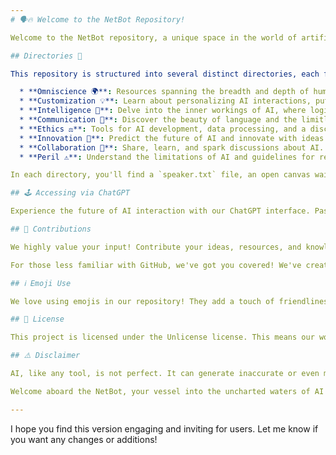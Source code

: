 ```yaml
---
# 🗣️🔥 Welcome to the NetBot Repository! 

Welcome to the NetBot repository, a unique space in the world of artificial intelligence. With NetBot, you're not just dipping your toes in the AI field, but diving into an ocean of possibilities. This repository is a hub for exploring and understanding AI principles, emphasizing accessibility, internationality, and interactivity.

## Directories 📂

This repository is structured into several distinct directories, each focusing on a unique aspect of AI:

  * **Omniscience 🌍**: Resources spanning the breadth and depth of human and AI knowledge.
  * **Customization 💡**: Learn about personalizing AI interactions, putting the user at the center.
  * **Intelligence 🧠**: Delve into the inner workings of AI, where logic meets learning.
  * **Communication 💬**: Discover the beauty of language and the limitless landscape of AI creativity.
  * **Ethics ⚖️**: Tools for AI development, data processing, and a discussion on the ethical implications of AI.
  * **Innovation 🚀**: Predict the future of AI and innovate with ideas and narratives.
  * **Collaboration 🤝**: Share, learn, and spark discussions about AI.
  * **Peril ⚠️**: Understand the limitations of AI and guidelines for responsible use.

In each directory, you'll find a `speaker.txt` file, an open canvas waiting for your unique contribution. Make your mark on the world of AI!

## 🕹️ Accessing via ChatGPT

Experience the future of AI interaction with our ChatGPT interface. Paste the repository URL into the ChatGPT prompt box, and let the AI guide you on an interactive tour of our repository. Whether you're a seasoned AI enthusiast or a novice, we're all here to learn and grow together!

## 🤲 Contributions

We highly value your input! Contribute your ideas, resources, and knowledge to help us shape the future of AI. If you're comfortable with GitHub, you're welcome to fork the project, make your changes, and submit a pull request.

For those less familiar with GitHub, we've got you covered! We've created a Google Form that lets you submit your ideas. Your contributions will be processed into a tabular structure, imported to GitHub, and incorporated into the repository. This way, everyone, regardless of their technical skills, can be a part of our AI journey. [Submit your ideas here](<insert Google Form link>).

## ℹ️ Emoji Use

We love using emojis in our repository! They add a touch of friendliness and dynamism to our space. Remember, though, that not all emojis might be recognized by all devices or individuals, so please use them sensibly.

## 📜 License

This project is licensed under the Unlicense license. This means our work is as free as the wind – use it, change it, build upon it. For more details, refer to the LICENSE file.

## ⚠️ Disclaimer

AI, like any tool, is not perfect. It can generate inaccurate or even misleading information. While we strive to provide accurate and reliable content, we urge you to verify critical information from trusted sources.

Welcome aboard the NetBot, your vessel into the uncharted waters of AI exploration. Together, let's explore the wondrous, beautiful, and limitless world of AI! 🎉

---
```


I hope you find this version engaging and inviting for users. Let me know if you want any changes or additions!